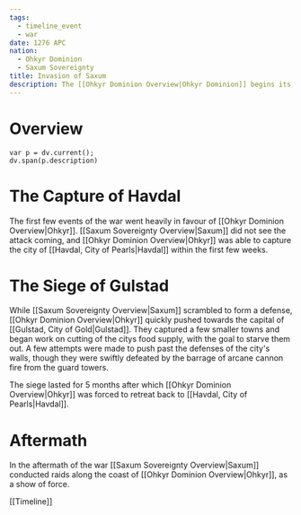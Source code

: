 ```yaml
---
tags:
  - timeline_event
  - war
date: 1276 APC
nation:
  - Ohkyr Dominion
  - Saxum Sovereignty
title: Invasion of Saxum
description: The [[Ohkyr Dominion Overview|Ohkyr Dominion]] begins its invasion of the [[Saxum Sovereignty Overview|Saxum Sovereignty]] by blowing up parts of [[Havdal, City of Pearls]]. They targeted important ammunition stores and fortified locations along the shoreline, to allow their armies to enter the city from the sea.
---
```

# Overview
```dataviewjs
var p = dv.current();
dv.span(p.description)
```
# The Capture of Havdal
The first few events of the war went heavily in favour of [[Ohkyr Dominion Overview|Ohkyr]]. [[Saxum Sovereignty Overview|Saxum]] did not see the attack coming, and [[Ohkyr Dominion Overview|Ohkyr]] was able to capture the city of [[Havdal, City of Pearls|Havdal]] within the first few weeks.
# The Siege of Gulstad
While [[Saxum Sovereignty Overview|Saxum]] scrambled to form a defense, [[Ohkyr Dominion Overview|Ohkyr]] quickly pushed towards the capital of [[Gulstad, City of Gold|Gulstad]]. They captured a few smaller towns and began work on cutting of the citys food supply, with the goal to starve them out. A few attempts were made to push past the defenses of the city's walls, though they were swiftly defeated by the barrage of arcane cannon fire from the guard towers.

The siege lasted for 5 months after which [[Ohkyr Dominion Overview|Ohkyr]] was forced to retreat back to [[Havdal, City of Pearls|Havdal]].
# Aftermath
In the aftermath of the war [[Saxum Sovereignty Overview|Saxum]] conducted raids along the coast of [[Ohkyr Dominion Overview|Ohkyr]], as a show of force.

[[Timeline]]